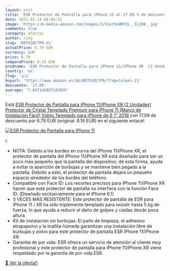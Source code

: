 ```yaml
---
layout: post
title: 'ESR Protector de Pantalla para iPhone 11 al 17.09 % de descuento'
date: 2021-01-14 08:04:15
image: 'https://m.media-amazon.com/images/I/51ut9sWNYIL._SL200_.jpg'
comments: true
category: ofertas
author: ring
slug: 'B07G3QC7P6-es'
actualPrice: 6.79 EUR
currency: EUR
price: 6.79
comparePrice: 8.19 EUR
prodname: 'ESR Protector de Pantalla para iPhone 11/iPhone XR  [2 Unidades] Protector de Cristal Templado Premium para iPhone 11  [Marco de Instalación Fácil] Vidrio Templado para iPhone de 6 1”  2019 '
country: 'es'
flag: '🇪🇸'
buyurl: 'https://www.amazon.es/dp/B07G3QC7P6/?tag=tolees-21'
descuento: '17.09'
average: '7.847142857142859'
---
```


Está [ESR Protector de Pantalla para iPhone 11/iPhone XR  [2 Unidades] Protector de Cristal Templado Premium para iPhone 11  [Marco de Instalación Fácil] Vidrio Templado para iPhone de 6 1”  2019 ](https://www.amazon.es/dp/B07G3QC7P6/?tag=tolees-21) con 17.09 de descuento por 6.79 EUR (original: 8.19 EUR) en el siguiente enlace!

[![ESR Protector de Pantalla para iPhone 11](https://m.media-amazon.com/images/I/51ut9sWNYIL._SL200_.jpg)](https://www.amazon.es/dp/B07G3QC7P6/?tag=tolees-21)

ℹ️:

- NOTA: Debido a los bordes en curva del iPhone 11/iPhone XR, el protector de pantalla del iPhone 11/iPhone XR está diseñado para ser un poco más pequeño que la pantalla del dispositivo, de esta forma, ayuda a evitar la aparición de burbujas y se mantiene bien pegado a la pantalla. Debido a esto, el protector de pantalla dejará un pequeño espacio alrededor de los bordes del teléfono.
- Compatible con Face ID: Los recortes precisos para iPhone 11/iPhone XR hacen que este protector de pantalla no interfiera con la función Face ID. (Diseñado exclusivamente para el iPhone 6.1)
- 3 VECES MÁS RESISTENTE: Este protector de pantalla de ESR para iPhone 11 / XR ha sido triplemente templado para resistir hasta 5 kg de fuerza, lo que ayuda a reducir el daño de golpes y caídas desde poca altura.
- Kit de instalación sin burbujas: El paño de limpieza, el adhesivo atrapapolvo y la toallita húmeda garantizan una instalación libre de burbujas y polvo para este protector de pantalla ESR iPhone 11/iPhone XR.
- Garantía de por vida: ESR ofrece un servicio de atención al cliente muy profesional y este protector de pantalla para iPhone 11/iPhone XR viene respaldado por la garantía de por vida ESR.

[🛒 Ver la oferta!!](https://www.amazon.es/dp/B07G3QC7P6/?tag=tolees-21)

